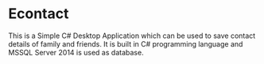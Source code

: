 # Econtact
This is a Simple C# Desktop Application which can be used to save contact details of family and friends. It is built in C# programming language and MSSQL Server 2014 is used as database.
